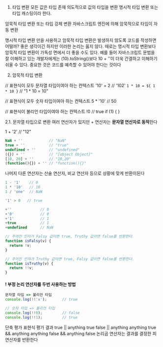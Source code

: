 1. 타입 변환
모든 값은 타입 존재
의도적으로 값의 타입을 변환
    명시적 타입 변환 또는 타입 캐스팅이라 한다.

암묵적 타입 변환 또는 타입 강제 변환
    자바스크립트 엔진에 의해 암묵적으로 타입이 자동 변환


명시적 타입 변환 만을 사용하고 암묵적 타입 변환은 발생하지 않도록 코드를 작성하면 어떨까? 좋은 생각이긴 하지만 이러한 논리는 옳지 않다. 때로는 명시적 타입 변환보다 암묵적 타입 변환이 가독성 면에서 더 좋을 수도 있다. 예를 들어 자바스크립트 문법을 잘 이해하고 있는 개발자에게는 (10).toString()보다 10 + ''이 더욱 간결하고 이해하기 쉬울 수 있다.
중요한 것은 코드를 예측할 수 있어야 한다는 것이다

2. 암묵적 타입 변환

// 표현식이 모두 문자열 타입이여야 하는 컨텍스트
'10' + 2               // '102'
`1 * 10 = ${ 1 * 10 }` // "1 * 10 = 10"

// 표현식이 모두 숫자 타입이여야 하는 컨텍스트
5 * '10' // 50

// 표현식이 불리언 타입이여야 하는 컨텍스트
!0 // true
if (1) { }


2.1. 문자열 타입으로 변환
여러 연산자가 있지만 + 연산자는 **문자열 연산자로 동작**한다

1 + '2' // "12"
```javascript
NaN + ''            // "NaN"
true + ''           // "true"
undefined + ''      // "undefined"
({}) + ''           // "[object Object]"
[10, 20] + ''       // "10,20"
(function(){}) + '' // "function(){}"
```

나머지 다른 연산자는 산술 연산자, 비교 연산자 등으로 상황에 맞게 반환이된다
```javascript
1 - '1'    // 0
1 * '10'   // 10
1 / 'one'  // NaN

'1' > 0   // true

+''             // 0
+'0'            // 0
+'1'            // 1
+true           // 1
+undefined      // NaN
```


```javascript
// 주어진 인자가 Falsy 값이면 true, Truthy 값이면 false를 반환한다.
function isFalsy(v) {
  return !v;
}

// 주어진 인자가 Truthy 값이면 true, Falsy 값이면 false를 반환한다.
function isTruthy(v) {
  return !!v;
}
```

#### ! 부정 논리 연산자를 두번 사용하는 방법

```javascript
문자열 타입 => 불리언 타입
console.log(!!'x');       // true

// 숫자 타입 => 불리언 타입
console.log(!!0);         // false
console.log(!!1);         // true

```

단축 평가 표현식	평가 결과
true || anything	true
false || anything	anything
true && anything	anything
false && anything	false
논리곱 연산자는 결과를 결정한 피연산자를 반환한다
